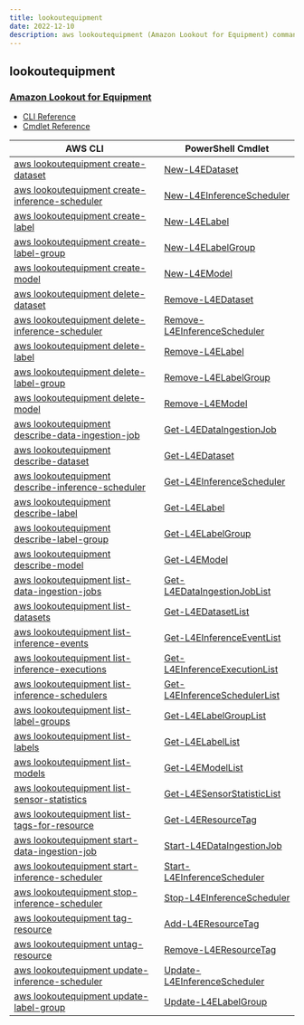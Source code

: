 ```yaml
---
title: lookoutequipment
date: 2022-12-10
description: aws lookoutequipment (Amazon Lookout for Equipment) command/cmdlet list.
---
```


## lookoutequipment

### [Amazon Lookout for Equipment](https://aws.amazon.com/lookout-for-equipment/)

* [CLI Reference](https://docs.aws.amazon.com/cli/latest/reference/lookoutequipment/index.html)
* [Cmdlet Reference](https://docs.aws.amazon.com/powershell/latest/reference/items/LookoutEquipment_cmdlets.html)

|AWS CLI|PowerShell Cmdlet|
|----|----|
|[aws lookoutequipment create-dataset](https://docs.aws.amazon.com/cli/latest/reference/lookoutequipment/create-dataset.html)|[New-L4EDataset](https://docs.aws.amazon.com/powershell/latest/reference/items/New-L4EDataset.html)|
|[aws lookoutequipment create-inference-scheduler](https://docs.aws.amazon.com/cli/latest/reference/lookoutequipment/create-inference-scheduler.html)|[New-L4EInferenceScheduler](https://docs.aws.amazon.com/powershell/latest/reference/items/New-L4EInferenceScheduler.html)|
|[aws lookoutequipment create-label](https://docs.aws.amazon.com/cli/latest/reference/lookoutequipment/create-label.html)|[New-L4ELabel](https://docs.aws.amazon.com/powershell/latest/reference/items/New-L4ELabel.html)|
|[aws lookoutequipment create-label-group](https://docs.aws.amazon.com/cli/latest/reference/lookoutequipment/create-label-group.html)|[New-L4ELabelGroup](https://docs.aws.amazon.com/powershell/latest/reference/items/New-L4ELabelGroup.html)|
|[aws lookoutequipment create-model](https://docs.aws.amazon.com/cli/latest/reference/lookoutequipment/create-model.html)|[New-L4EModel](https://docs.aws.amazon.com/powershell/latest/reference/items/New-L4EModel.html)|
|[aws lookoutequipment delete-dataset](https://docs.aws.amazon.com/cli/latest/reference/lookoutequipment/delete-dataset.html)|[Remove-L4EDataset](https://docs.aws.amazon.com/powershell/latest/reference/items/Remove-L4EDataset.html)|
|[aws lookoutequipment delete-inference-scheduler](https://docs.aws.amazon.com/cli/latest/reference/lookoutequipment/delete-inference-scheduler.html)|[Remove-L4EInferenceScheduler](https://docs.aws.amazon.com/powershell/latest/reference/items/Remove-L4EInferenceScheduler.html)|
|[aws lookoutequipment delete-label](https://docs.aws.amazon.com/cli/latest/reference/lookoutequipment/delete-label.html)|[Remove-L4ELabel](https://docs.aws.amazon.com/powershell/latest/reference/items/Remove-L4ELabel.html)|
|[aws lookoutequipment delete-label-group](https://docs.aws.amazon.com/cli/latest/reference/lookoutequipment/delete-label-group.html)|[Remove-L4ELabelGroup](https://docs.aws.amazon.com/powershell/latest/reference/items/Remove-L4ELabelGroup.html)|
|[aws lookoutequipment delete-model](https://docs.aws.amazon.com/cli/latest/reference/lookoutequipment/delete-model.html)|[Remove-L4EModel](https://docs.aws.amazon.com/powershell/latest/reference/items/Remove-L4EModel.html)|
|[aws lookoutequipment describe-data-ingestion-job](https://docs.aws.amazon.com/cli/latest/reference/lookoutequipment/describe-data-ingestion-job.html)|[Get-L4EDataIngestionJob](https://docs.aws.amazon.com/powershell/latest/reference/items/Get-L4EDataIngestionJob.html)|
|[aws lookoutequipment describe-dataset](https://docs.aws.amazon.com/cli/latest/reference/lookoutequipment/describe-dataset.html)|[Get-L4EDataset](https://docs.aws.amazon.com/powershell/latest/reference/items/Get-L4EDataset.html)|
|[aws lookoutequipment describe-inference-scheduler](https://docs.aws.amazon.com/cli/latest/reference/lookoutequipment/describe-inference-scheduler.html)|[Get-L4EInferenceScheduler](https://docs.aws.amazon.com/powershell/latest/reference/items/Get-L4EInferenceScheduler.html)|
|[aws lookoutequipment describe-label](https://docs.aws.amazon.com/cli/latest/reference/lookoutequipment/describe-label.html)|[Get-L4ELabel](https://docs.aws.amazon.com/powershell/latest/reference/items/Get-L4ELabel.html)|
|[aws lookoutequipment describe-label-group](https://docs.aws.amazon.com/cli/latest/reference/lookoutequipment/describe-label-group.html)|[Get-L4ELabelGroup](https://docs.aws.amazon.com/powershell/latest/reference/items/Get-L4ELabelGroup.html)|
|[aws lookoutequipment describe-model](https://docs.aws.amazon.com/cli/latest/reference/lookoutequipment/describe-model.html)|[Get-L4EModel](https://docs.aws.amazon.com/powershell/latest/reference/items/Get-L4EModel.html)|
|[aws lookoutequipment list-data-ingestion-jobs](https://docs.aws.amazon.com/cli/latest/reference/lookoutequipment/list-data-ingestion-jobs.html)|[Get-L4EDataIngestionJobList](https://docs.aws.amazon.com/powershell/latest/reference/items/Get-L4EDataIngestionJobList.html)|
|[aws lookoutequipment list-datasets](https://docs.aws.amazon.com/cli/latest/reference/lookoutequipment/list-datasets.html)|[Get-L4EDatasetList](https://docs.aws.amazon.com/powershell/latest/reference/items/Get-L4EDatasetList.html)|
|[aws lookoutequipment list-inference-events](https://docs.aws.amazon.com/cli/latest/reference/lookoutequipment/list-inference-events.html)|[Get-L4EInferenceEventList](https://docs.aws.amazon.com/powershell/latest/reference/items/Get-L4EInferenceEventList.html)|
|[aws lookoutequipment list-inference-executions](https://docs.aws.amazon.com/cli/latest/reference/lookoutequipment/list-inference-executions.html)|[Get-L4EInferenceExecutionList](https://docs.aws.amazon.com/powershell/latest/reference/items/Get-L4EInferenceExecutionList.html)|
|[aws lookoutequipment list-inference-schedulers](https://docs.aws.amazon.com/cli/latest/reference/lookoutequipment/list-inference-schedulers.html)|[Get-L4EInferenceSchedulerList](https://docs.aws.amazon.com/powershell/latest/reference/items/Get-L4EInferenceSchedulerList.html)|
|[aws lookoutequipment list-label-groups](https://docs.aws.amazon.com/cli/latest/reference/lookoutequipment/list-label-groups.html)|[Get-L4ELabelGroupList](https://docs.aws.amazon.com/powershell/latest/reference/items/Get-L4ELabelGroupList.html)|
|[aws lookoutequipment list-labels](https://docs.aws.amazon.com/cli/latest/reference/lookoutequipment/list-labels.html)|[Get-L4ELabelList](https://docs.aws.amazon.com/powershell/latest/reference/items/Get-L4ELabelList.html)|
|[aws lookoutequipment list-models](https://docs.aws.amazon.com/cli/latest/reference/lookoutequipment/list-models.html)|[Get-L4EModelList](https://docs.aws.amazon.com/powershell/latest/reference/items/Get-L4EModelList.html)|
|[aws lookoutequipment list-sensor-statistics](https://docs.aws.amazon.com/cli/latest/reference/lookoutequipment/list-sensor-statistics.html)|[Get-L4ESensorStatisticList](https://docs.aws.amazon.com/powershell/latest/reference/items/Get-L4ESensorStatisticList.html)|
|[aws lookoutequipment list-tags-for-resource](https://docs.aws.amazon.com/cli/latest/reference/lookoutequipment/list-tags-for-resource.html)|[Get-L4EResourceTag](https://docs.aws.amazon.com/powershell/latest/reference/items/Get-L4EResourceTag.html)|
|[aws lookoutequipment start-data-ingestion-job](https://docs.aws.amazon.com/cli/latest/reference/lookoutequipment/start-data-ingestion-job.html)|[Start-L4EDataIngestionJob](https://docs.aws.amazon.com/powershell/latest/reference/items/Start-L4EDataIngestionJob.html)|
|[aws lookoutequipment start-inference-scheduler](https://docs.aws.amazon.com/cli/latest/reference/lookoutequipment/start-inference-scheduler.html)|[Start-L4EInferenceScheduler](https://docs.aws.amazon.com/powershell/latest/reference/items/Start-L4EInferenceScheduler.html)|
|[aws lookoutequipment stop-inference-scheduler](https://docs.aws.amazon.com/cli/latest/reference/lookoutequipment/stop-inference-scheduler.html)|[Stop-L4EInferenceScheduler](https://docs.aws.amazon.com/powershell/latest/reference/items/Stop-L4EInferenceScheduler.html)|
|[aws lookoutequipment tag-resource](https://docs.aws.amazon.com/cli/latest/reference/lookoutequipment/tag-resource.html)|[Add-L4EResourceTag](https://docs.aws.amazon.com/powershell/latest/reference/items/Add-L4EResourceTag.html)|
|[aws lookoutequipment untag-resource](https://docs.aws.amazon.com/cli/latest/reference/lookoutequipment/untag-resource.html)|[Remove-L4EResourceTag](https://docs.aws.amazon.com/powershell/latest/reference/items/Remove-L4EResourceTag.html)|
|[aws lookoutequipment update-inference-scheduler](https://docs.aws.amazon.com/cli/latest/reference/lookoutequipment/update-inference-scheduler.html)|[Update-L4EInferenceScheduler](https://docs.aws.amazon.com/powershell/latest/reference/items/Update-L4EInferenceScheduler.html)|
|[aws lookoutequipment update-label-group](https://docs.aws.amazon.com/cli/latest/reference/lookoutequipment/update-label-group.html)|[Update-L4ELabelGroup](https://docs.aws.amazon.com/powershell/latest/reference/items/Update-L4ELabelGroup.html)|

